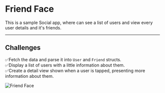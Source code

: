 # Friend Face

This is a sample Social app, where can see a list of users and view every user details and it's friends.

---

## Challenges

✅Fetch the data and parse it into `User` and `Friend` structs.  
✅Display a list of users with a little information about them.  
✅Create a detail view shown when a user is tapped, presenting more information about them.

![Friend Face](https://media.giphy.com/media/cOEOi1krIfRRl5pSPB/giphy.gif)
